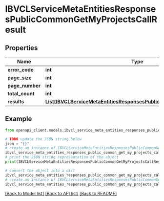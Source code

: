 # IBVCLServiceMetaEntitiesResponsesPublicCommonGetMyProjectsCallResult


## Properties

Name | Type | Description | Notes
------------ | ------------- | ------------- | -------------
**error_code** | **int** |  | [optional] 
**page_size** | **int** |  | [optional] 
**page_number** | **int** |  | [optional] 
**total_count** | **int** |  | [optional] 
**results** | [**List[IBVCLServiceMetaEntitiesResponsesPublicCommonGetMyProjectsItem]**](IBVCLServiceMetaEntitiesResponsesPublicCommonGetMyProjectsItem.md) |  | [optional] 

## Example

```python
from openapi_client.models.ibvcl_service_meta_entities_responses_public_common_get_my_projects_call_result import IBVCLServiceMetaEntitiesResponsesPublicCommonGetMyProjectsCallResult

# TODO update the JSON string below
json = "{}"
# create an instance of IBVCLServiceMetaEntitiesResponsesPublicCommonGetMyProjectsCallResult from a JSON string
ibvcl_service_meta_entities_responses_public_common_get_my_projects_call_result_instance = IBVCLServiceMetaEntitiesResponsesPublicCommonGetMyProjectsCallResult.from_json(json)
# print the JSON string representation of the object
print(IBVCLServiceMetaEntitiesResponsesPublicCommonGetMyProjectsCallResult.to_json())

# convert the object into a dict
ibvcl_service_meta_entities_responses_public_common_get_my_projects_call_result_dict = ibvcl_service_meta_entities_responses_public_common_get_my_projects_call_result_instance.to_dict()
# create an instance of IBVCLServiceMetaEntitiesResponsesPublicCommonGetMyProjectsCallResult from a dict
ibvcl_service_meta_entities_responses_public_common_get_my_projects_call_result_from_dict = IBVCLServiceMetaEntitiesResponsesPublicCommonGetMyProjectsCallResult.from_dict(ibvcl_service_meta_entities_responses_public_common_get_my_projects_call_result_dict)
```
[[Back to Model list]](../README.md#documentation-for-models) [[Back to API list]](../README.md#documentation-for-api-endpoints) [[Back to README]](../README.md)


